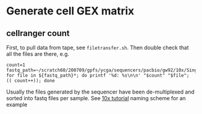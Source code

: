 # Generate cell GEX matrix

## cellranger count

First, to pull data from tape, see `filetransfer.sh`. Then double check that all the files are there, e.g.

```
count=1
fastq_path=~/scratch60/200709/gpfs/ycga/sequencers/pacbio/gw92/10x/Single_Cell/20200707_llt26/H5YNJDSXY/outs/fastq_path/H5YNJDSXY/
for file in ${fastq_path}*; do printf '%d: %s\n\n' "$count" "$file"; (( count++)); done
```

Usually the files generated by the sequencer have been de-multiplexed and sorted into fastq files per sample. See [10x tutorial](https://support.10xgenomics.com/single-cell-gene-expression/software/pipelines/latest/using/mkfastq) naming scheme for an example
